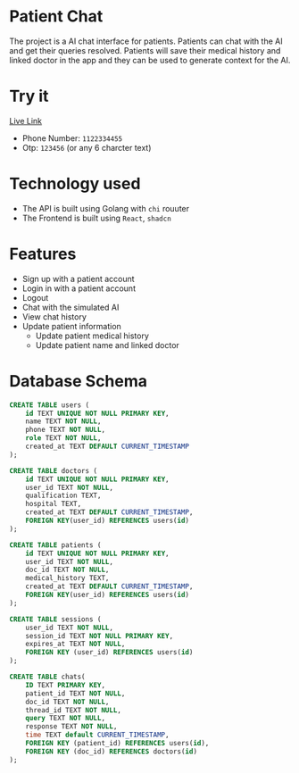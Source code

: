 # Patient Chat
The project is a AI chat interface for patients. Patients can chat with the AI and get their queries resolved.
Patients will save their medical history and linked doctor in the app and they can be used to generate context for the AI.

# Try it
[Live Link](https://patient-chat.onrender.com/)
- Phone Number: `1122334455`
- Otp: `123456` (or any 6 charcter text)

# Technology used
- The API is built using Golang with `chi` rouuter 
- The Frontend is built using `React`, `shadcn`

# Features
- Sign up with a patient account
- Login in with a patient account
- Logout
- Chat with the simulated AI
- View chat history
- Update patient information
  - Update patient medical history
  - Update patient name and linked doctor

# Database Schema
```sql
CREATE TABLE users (
    id TEXT UNIQUE NOT NULL PRIMARY KEY,
    name TEXT NOT NULL,
    phone TEXT NOT NULL,
    role TEXT NOT NULL,
    created_at TEXT DEFAULT CURRENT_TIMESTAMP
);

CREATE TABLE doctors (
    id TEXT UNIQUE NOT NULL PRIMARY KEY,
    user_id TEXT NOT NULL,
    qualification TEXT,
    hospital TEXT,
    created_at TEXT DEFAULT CURRENT_TIMESTAMP,
    FOREIGN KEY(user_id) REFERENCES users(id)
);

CREATE TABLE patients (
    id TEXT UNIQUE NOT NULL PRIMARY KEY,
    user_id TEXT NOT NULL,
    doc_id TEXT NOT NULL,
    medical_history TEXT,
    created_at TEXT DEFAULT CURRENT_TIMESTAMP,
    FOREIGN KEY(user_id) REFERENCES users(id)
);

CREATE TABLE sessions (
    user_id TEXT NOT NULL,
    session_id TEXT NOT NULL PRIMARY KEY,
    expires_at TEXT NOT NULL,
    FOREIGN KEY (user_id) REFERENCES users(id)
);

CREATE TABLE chats(
    ID TEXT PRIMARY KEY,
    patient_id TEXT NOT NULL,
    doc_id TEXT NOT NULL,
    thread_id TEXT NOT NULL,
    query TEXT NOT NULL,
    response TEXT NOT NULL,
    time TEXT default CURRENT_TIMESTAMP,
    FOREIGN KEY (patient_id) REFERENCES users(id),
    FOREIGN KEY (doc_id) REFERENCES doctors(id)
);
```
